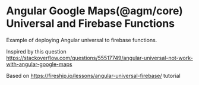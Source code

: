 # Angular Google Maps(@agm/core) Universal and Firebase Functions

Example of deploying Angular universal to firebase functions.

Inspired by this question https://stackoverflow.com/questions/55517749/angular-universal-not-work-with-angular-google-maps


Based on https://fireship.io/lessons/angular-universal-firebase/ tutorial
